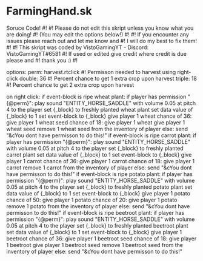 # FarmingHand.sk
Soruce Code!
#!
#!  Please do not edit this skript unless you know what you are doing!
#!   (You may edit the options below!)
#!
#!  If you encounter any issues please reach out and let me know and
#!   I will do my best to fix them!
#!
#!  This skript was coded by VistoGamingYT - Discord: VistoGamingYT#6581
#!    If used or edited give credit where credit is due please and
#!      thank you :)
#!

options:
  perm: harvest.rtclick #! Permisson needed to harvest using right-click
  double: 36 #! Percent chance to get 1 extra crop upon harvest
  triple: 18 #! Percent chance to get 2 extra crop upon harvest

on right click:
  if event-block is ripe wheat plant:
    if player has permission "{@perm}":
      play sound "ENTITY_HORSE_SADDLE" with volume 0.05 at pitch 4 to the player
      set {_block} to freshly planted wheat plant
      set data value of {_block} to 1
      set event-block to {_block}
      give player 1 wheat
      chance of 36:
        give player 1 wheat seed
      chance of 18:
        give player 1 wheat
        give player 1 wheat seed
      remove 1 wheat seed from the inventory of player
    else:
      send "&cYou dont have permisson to do this!"
  if event-block is ripe carrot plant:
    if player has permission "{@perm}":
      play sound "ENTITY_HORSE_SADDLE" with volume 0.05 at pitch 4 to the player
      set {_block} to freshly planted carrot plant
      set data value of {_block} to 1
      set event-block to {_block}
      give player 1 carrot
      chance of 36:
        give player 1 carrot
      chance of 18:
        give player 1 carrot
      remove 1 carrot from the inventory of player
    else:
      send "&cYou dont have permisson to do this!"
  if event-block is ripe potato plant:
    if player has permission "{@perm}":
      play sound "ENTITY_HORSE_SADDLE" with volume 0.05 at pitch 4 to the player
      set {_block} to freshly planted potato plant
      set data value of {_block} to 1
      set event-block to {_block}
      give player 1 potato
      chance of 50:
        give player 1 potato
      chance of 20:
        give player 1 potato
      remove 1 potato from the inventory of player
    else:
      send "&cYou dont have permisson to do this!"
  if event-block is ripe beetroot plant:
    if player has permission "{@perm}":
      play sound "ENTITY_HORSE_SADDLE" with volume 0.05 at pitch 4 to the player
      set {_block} to freshly planted beetroot plant
      set data value of {_block} to 1
      set event-block to {_block}
      give player 1 beetroot
      chance of 36:
        give player 1 beetroot seed
      chance of 18:
        give player 1 beetroot
        give player 1 beetroot seed
      remove 1 beetroot seed from the inventory of player
    else:
      send "&cYou dont have permisson to do this!"
